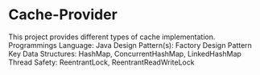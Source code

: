 # Cache-Provider
This project provides different types of cache implementation.
Programmings Language: Java
Design Pattern(s): Factory Design Pattern
Key Data Structures: HashMap, ConcurrentHashMap, LinkedHashMap
Thread Safety: ReentrantLock, ReentrantReadWriteLock  
